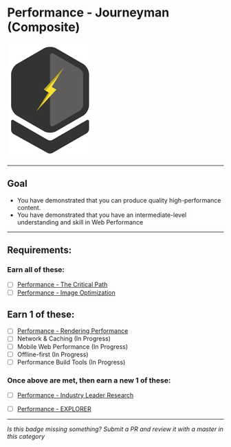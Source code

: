 # Performance - Journeyman (Composite)

![Performance - Journeyman Badge](../../img/badges/perf-journeyman-md.png "Performance - Journeyman Badge")


-----


## Goal
- You have demonstrated that you can produce quality high-performance content.
- You have demonstrated that you have an intermediate-level understanding and skill in Web Performance


-----


## Requirements:

### Earn all of these:
  - [ ] [Performance - The Critical Path](_micro_critical-render-path.md)
  - [ ] [Performance - Image Optimization](_micro_image-optimization.md)

## Earn 1 of these:
  - [ ] [Performance - Rendering Performance](_micro_rendering-performance.md)
  - [ ] Network & Caching (In Progress)
  - [ ] Mobile Web Performance (In Progress)
  - [ ] Offline-first (In Progress)
  - [ ] Performance Build Tools (In Progress)

### Once above are met, then earn a new 1 of these:
  - [ ] [Performance - Industry Leader Research](../../nadges-active/performance/_micro_industry-leader-research.md)
  - [ ] [Performance - EXPLORER](../../nadges-active/performance/_micro_EXPLORER.md)


-----

  *Is this badge missing something? Submit a PR and review it with a master in this category*
